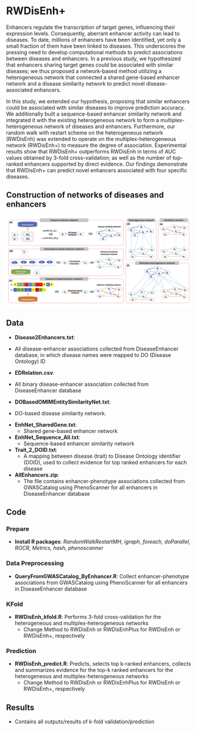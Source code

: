 # RWDisEnh+
Enhancers regulate the transcription of target genes, influencing their expression levels. Consequently, aberrant enhancer activity can lead to diseases. To date, millions of enhancers have been identified, yet only a small fraction of them have been linked to diseases. This underscores the pressing need to develop computational methods to predict associations between diseases and enhancers. In a previous study, we hypothesized that enhancers sharing target genes could be associated with similar diseases; we thus proposed a network-based method utilizing a heterogeneous network that connected a shared gene-based enhancer network and a disease similarity network to predict novel disease-associated enhancers. 

In this study, we extended our hypothesis, proposing that similar enhancers could be associated with similar diseases to improve prediction accuracy. We additionally built a sequence-based enhancer similarity network and integrated it with the existing heterogeneous network to form a multiplex-heterogeneous network of diseases and enhancers. Furthermore, our random walk with restart scheme on the heterogeneous network (RWDisEnh) was extended to operate on the multiplex-heterogeneous network (RWDisEnh+) to measure the degree of association. Experimental results show that RWDisEnh+ outperforms RWDisEnh in terms of AUC values obtained by 3-fold cross-validation; as well as the number of top-ranked enhancers supported by direct evidence. Our findings demonstrate that RWDisEnh+ can predict novel enhancers associated with four specific diseases.

## Construction of networks of diseases and enhancers
![Construction of networks of diseases and enhancers](https://github.com/hauldhut/RWDisEnh/blob/main/Figure1.png)

## Data
* **Disease2Enhancers.txt**:
 - All disease-enhancer associations collected from DiseaseEnhancer database, in which disease names were mapped to DO (Disease Ontology) ID
* **EDRelation.csv**:
 - All binary disease-enhancer association collected from DiseaseEnhancer database
* **DOBasedOMIMEntitySimilarityNet.txt**:
 - DO-based disease similarity network.
* **EnhNet_SharedGene.txt**:
  - Shared gene-based enhancer network
* **EnhNet_Sequence_All.txt**:
  - Sequence-based enhancer similarity network
* **Trait_2_DOID.txt**:
  - A mapping between disease (trait) to Disease Ontology identifier (DOID), used to collect evidence for top ranked enhancers for each disease
* **AllEnhancers.zip**:
  - The file contains enhancer-phenotype associations collected from GWASCatalog using PhenoScanner for all enhancers in DiseaseEnhancer database 

## Code
### Prepare
* **Install R packages**: *RandomWalkRestartMH, igraph, foreach, doParallel, ROCR, Metrics, hash, phenoscanner*

### Data Preprocessing
* **QueryFromGWASCatalog_ByEnhancer.R**: Collect enhancer-phenotype associations from GWASCatalog using PhenoScanner for all enhancers in DiseaseEnhancer database
### KFold
* **RWDisEnh_kfold.R**: Performs 3-fold cross-validation for the heterogeneous and multiplex-heterogeneous networks  
  * Change Method to RWDisEnh or RWDisEnhPlus for RWDisEnh or RWDisEnh+, respectively
### Prediction
* **RWDisEnh_predict.R**: Predicts, selects top k-ranked enhancers, collects and summarizes evidence for the top-k ranked enhancers for the heterogeneous and multiplex-heterogeneous networks
  * Change Method to RWDisEnh or RWDisEnhPlus for RWDisEnh or RWDisEnh+, respectively



## Results
* Contains all outputs/results of k-fold validation/prediction


